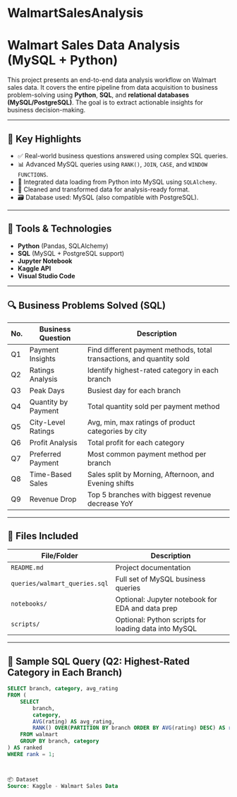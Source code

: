 # WalmartSalesAnalysis

# Walmart Sales Data Analysis (MySQL + Python)

This project presents an end-to-end data analysis workflow on Walmart sales data. It covers the entire pipeline from data acquisition to business problem-solving using **Python**, **SQL**, and **relational databases (MySQL/PostgreSQL)**. The goal is to extract actionable insights for business decision-making.

---

## 📌 Key Highlights

- ✅ Real-world business questions answered using complex SQL queries.
- 📊 Advanced MySQL queries using `RANK()`, `JOIN`, `CASE`, and `WINDOW FUNCTIONS`.
- 🔄 Integrated data loading from Python into MySQL using `SQLAlchemy`.
- 🧹 Cleaned and transformed data for analysis-ready format.
- 🗃️ Database used: MySQL (also compatible with PostgreSQL).

---

## 🧰 Tools & Technologies

- **Python** (Pandas, SQLAlchemy)
- **SQL** (MySQL + PostgreSQL support)
- **Jupyter Notebook**
- **Kaggle API**
- **Visual Studio Code**

---

## 🔍 Business Problems Solved (SQL)

| No. | Business Question | Description |
|-----|-------------------|-------------|
| Q1  | Payment Insights  | Find different payment methods, total transactions, and quantity sold |
| Q2  | Ratings Analysis  | Identify highest-rated category in each branch |
| Q3  | Peak Days         | Busiest day for each branch |
| Q4  | Quantity by Payment | Total quantity sold per payment method |
| Q5  | City-Level Ratings | Avg, min, max ratings of product categories by city |
| Q6  | Profit Analysis   | Total profit for each category |
| Q7  | Preferred Payment | Most common payment method per branch |
| Q8  | Time-Based Sales  | Sales split by Morning, Afternoon, and Evening shifts |
| Q9  | Revenue Drop      | Top 5 branches with biggest revenue decrease YoY |

---

## 📄 Files Included

| File/Folder | Description |
|-------------|-------------|
| `README.md` | Project documentation |
| `queries/walmart_queries.sql` | Full set of MySQL business queries |
| `notebooks/` | Optional: Jupyter notebook for EDA and data prep |
| `scripts/` | Optional: Python scripts for loading data into MySQL |


---

## 🧠 Sample SQL Query (Q2: Highest-Rated Category in Each Branch)

```sql
SELECT branch, category, avg_rating
FROM (
    SELECT 
        branch,
        category,
        AVG(rating) AS avg_rating,
        RANK() OVER(PARTITION BY branch ORDER BY AVG(rating) DESC) AS rank
    FROM walmart
    GROUP BY branch, category
) AS ranked
WHERE rank = 1;



📦 Dataset
Source: Kaggle - Walmart Sales Data
